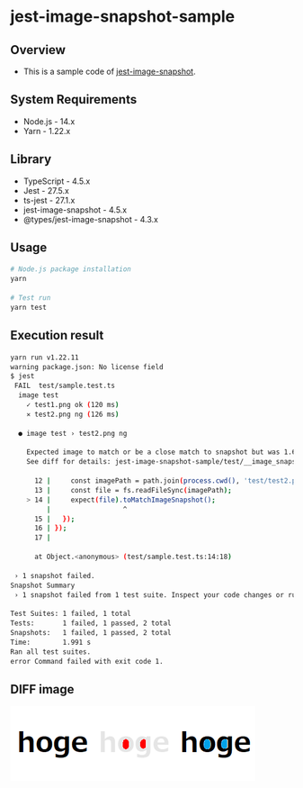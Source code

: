 # jest-image-snapshot-sample

## Overview

- This is a sample code of [jest-image-snapshot](https://github.com/americanexpress/jest-image-snapshot). 

## System Requirements

- Node.js - 14.x
- Yarn - 1.22.x

## Library

- TypeScript - 4.5.x
- Jest - 27.5.x
- ts-jest - 27.1.x
- jest-image-snapshot - 4.5.x
- @types/jest-image-snapshot - 4.3.x

## Usage

```bash
# Node.js package installation 
yarn

# Test run 
yarn test
```

## Execution result

```bash
yarn run v1.22.11
warning package.json: No license field
$ jest
 FAIL  test/sample.test.ts
  image test
    ✓ test1.png ok (120 ms)
    ✕ test2.png ng (126 ms)

  ● image test › test2.png ng

    Expected image to match or be a close match to snapshot but was 1.6022815659839251% different from snapshot (309 differing pixels).
    See diff for details: jest-image-snapshot-sample/test/__image_snapshots__/__diff_output__/sample-test-ts-image-test-test-2-png-ng-1-diff.png

      12 |     const imagePath = path.join(process.cwd(), 'test/test2.png');
      13 |     const file = fs.readFileSync(imagePath);
    > 14 |     expect(file).toMatchImageSnapshot();
         |                  ^
      15 |   });
      16 | });
      17 |

      at Object.<anonymous> (test/sample.test.ts:14:18)

 › 1 snapshot failed.
Snapshot Summary
 › 1 snapshot failed from 1 test suite. Inspect your code changes or run `yarn test -u` to update them.

Test Suites: 1 failed, 1 total
Tests:       1 failed, 1 passed, 2 total
Snapshots:   1 failed, 1 passed, 2 total
Time:        1.991 s
Ran all test suites.
error Command failed with exit code 1.
```


## DIFF image 

![比較画像](./test/__image_snapshots__/__diff_output__/sample-test-ts-image-test-test-2-png-ng-1-diff.png)
